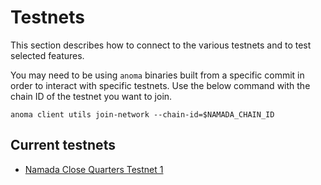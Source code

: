 # Testnets

This section describes how to connect to the various testnets and to test selected features.

You may need to be using `anoma` binaries built from a specific commit in order to interact with specific testnets. Use the below command with the chain ID of the testnet you want to join.

```shell
anoma client utils join-network --chain-id=$NAMADA_CHAIN_ID
```

## Current testnets
- [Namada Close Quarters Testnet 1](namada-close-quarters-testnet-1.md)
